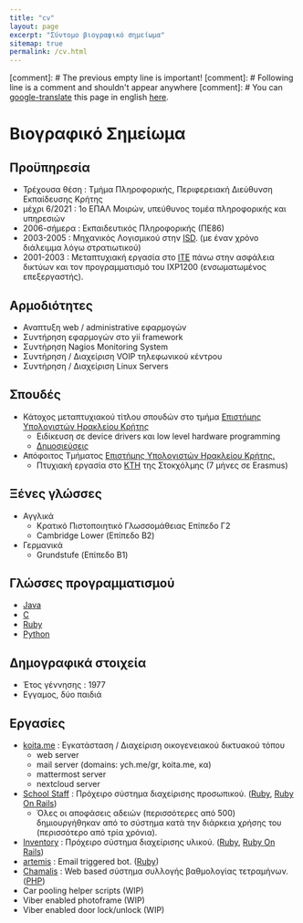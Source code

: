 ```yaml
---
title: "cv"
layout: page
excerpt: "Σύντομο βιογραφικό σημείωμα"
sitemap: true
permalink: /cv.html
---
```


[comment]: # The previous empty line is important!
[comment]: # Following line is a comment and shouldn't appear anywhere
[comment]: # You can [google-translate][tr] this page in english [here][tr].

# Βιογραφικό Σημείωμα

## Προϋπηρεσία
* Τρέχουσα θέση : Τμήμα Πληροφορικής, Περιφερειακή Διεύθυνση Εκπαίδευσης Κρήτης
* μέχρι 6/2021 : 1ο ΕΠΑΛ Μοιρών, υπεύθυνος τομέα πληροφορικής και υπηρεσιών
* 2006-σήμερα : Εκπαιδευτικός Πληροφορικής (ΠΕ86)
* 2003-2005 : Μηχανικός Λογισμικού στην [ISD][3]. (με έναν χρόνο διάλειμμα
λόγω στρατιωτικού)
* 2001-2003 : Μεταπτυχιακή εργασία στο [ΙΤΕ][4] πάνω στην ασφάλεια δικτύων και τον προγραμματισμό του IXP1200 (ενσωματωμένος επεξεργαστής). 

## Αρμοδιότητες
* Αναπτυξη web / administrative εφαρμογών
* Συντήρηση εφαρμογών στο yii framework
* Συντήρηση Nagios Monitoring System
* Συντήρηση / Διαχείριση VOIP τηλεφωνικού κέντρου
* Συντήρηση / Διαχείριση Linux Servers


## Σπουδές
* Κάτοχος μεταπτυχιακού τίτλου σπουδών στο τμήμα [Επιστήμης Υπολογιστών Ηρακλείου Κρήτης][2]
  * Ειδίκευση σε device drivers και low level hardware programming
  * [Δημοσιεύσεις][10]
* Απόφοιτος Τμήματος [Επιστήμης Υπολογιστών Ηρακλείου Κρήτης.][2]
  * Πτυχιακή εργασία στο [KTH][1] της Στοκχόλμης (7 μήνες σε Erasmus)

## Ξένες γλώσσες
* Αγγλικά
  * Κρατικό Πιστοποιητικό Γλωσσομάθειας Επίπεδο Γ2
  * Cambridge Lower (Επίπεδο Β2)
* Γερμανικά
  * Grundstufe (Επίπεδο Β1)

## Γλώσσες προγραμματισμού
* [Java][java]
* [C][c]
* [Ruby][ruby]
* [Python][python]

## Δημογραφικά στοιχεία
* Έτος γέννησης : 1977
* Εγγαμος, δύο παιδιά

## Εργασίες
* [koita.me][koita_me] : Εγκατάσταση / Διαχείριση οικογενειακού δικτυακού τόπου
  * web server
  * mail server (domains: ych.me/gr, koita.me, κα)
  * mattermost server
  * nextcloud server
* [School Staff][school_staff] : Πρόχειρο σύστημα διαχείρισης προσωπικού. ([Ruby][ruby], [Ruby On Rails][RoR])
  * Όλες οι αποφάσεις αδειών (περισσότερες από 500) δημιουργήθηκαν από το σύστημα κατά την
    διάρκεια χρήσης του (περισσότερο από τρία χρόνια).
* [Inventory][school_inventory] : Πρόχειρο σύστημα διαχείρισης υλικού. ([Ruby][ruby], [Ruby On Rails][RoR])
* [artemis][artemis] : Email triggered bot. ([Ruby][ruby])
* [Chamalis][ch] : Web based σύστημα συλλογής βαθμολογίας τετραμήνων. ([PHP][php])
* Car pooling helper scripts (WIP)
* Viber enabled photoframe (WIP)
* Viber enabled door lock/unlock (WIP)


[ch]: https://bitbucket.org/i2g/chamalis/src/master/
[school_staff]: https://github.com/haritak/school_staff
[ruby]: https://www.ruby-lang.org/en/
[python]: https://www.python.org
[java]: https://www.java.com/en/
[c]: https://en.wikipedia.org/wiki/C_(programming_language)
[php]: https://www.php.net
[RoR]: https://rubyonrails.org
[artemis]: https://github.com/haritak/artemis
[school_inventory]: https://github.com/haritak/school_inventory
[ltsp]: https://ts.sch.gr/wiki/Linux/LTSP
[koita_me]: https://www.koita.me

[0]: /
[1]: http://kth.se
[2]: http://www.csd.uoc.gr
[3]: http://isd.gr
[4]: http://ics.forth.gr
[5]: https://bitbucket.org/i2g/chamalis
[6]: http://srv-1tee-moiron.ira.sch.gr/chamalis/
[7]: https://github.com/haritak/myschool-ruby-scripts
[8]: http://srv-1tee-moiron.ira.sch.gr:13713/
[9]: http://srv-1tee-moiron.ira.sch.gr:4567/
[10]: http://independent.academia.edu/IoannisCharitakis
[tr]: https://translate.google.com/translate?sl=el&tl=en&u=http%3A%2F%2Fharitak.github.io%2Fcv.html
